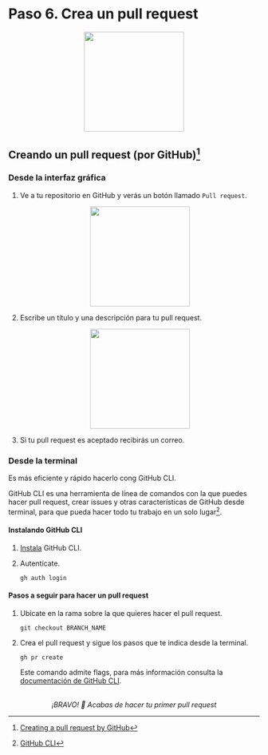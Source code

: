 # Paso 6. Crea un pull request

<div align="center">
	<img src="https://ik.imagekit.io/gdgjaen/charlas/open-source-2021/pull-request-hero_jgjXVemu3.png?updatedAt=1634136600060" height="200px"/>
</div>

## Creando un pull request (por GitHub)[^1]

### Desde la interfaz gráfica

1. Ve a tu repositorio en GitHub y verás un botón llamado `Pull request`.

   <div align="center">
   	<img src="https://ik.imagekit.io/gdgjaen/charlas/open-source-2021/pull-request-boton_GD6udVZzWn.jpeg" height="200px"/>
   </div>

2. Escribe un título y una descripción para tu pull request.

   <div align="center">
   	<img src="https://ik.imagekit.io/gdgjaen/charlas/open-source-2021/pullrequest-description_fY7qBmzgb.png" height="200px"/>
   </div>

3. Si tu pull request es aceptado recibirás un correo.

### Desde la terminal

Es más eficiente y rápido hacerlo cong GitHub CLI. 

GitHub CLI es una herramienta de línea de comandos con la que puedes hacer pull request, crear issues y otras características de GitHub desde terminal, para que pueda hacer todo tu trabajo en un solo lugar[^2].

#### Instalando GitHub CLI

1. [Instala](https://cli.github.com/) GitHub CLI. 

2. Autentícate.

   ```shell
   gh auth login
   ```

#### Pasos a seguir para hacer un pull request

1. Ubícate en la rama sobre la que quieres hacer el pull request. 

   ```shell
   git checkout BRANCH_NAME
   ```

2. Crea el pull request y sigue los pasos que te indica desde la terminal. 

   ```shell
   gh pr create
   ```

   Este comando admite flags, para más información consulta la [documentación de GitHub CLI](https://cli.github.com/manual/gh_pr_create).

<div align="center" place-items="center">
  </br>
  <i>¡BRAVO! 🚀</i>
  <i>Acabas de hacer tu primer pull request</i>
</div>



[^1]: [Creating a pull request by GitHub](https://docs.github.com/en/github/collaborating-with-pull-requests/proposing-changes-to-your-work-with-pull-requests/creating-a-pull-request)
[^2]: [GitHub CLI](https://docs.github.com/en/github-cli/github-cli/about-github-cli)

